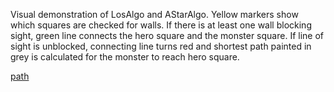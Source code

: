 Visual demonstration of LosAlgo and AStarAlgo.
Yellow markers show which squares are checked for walls. If there is at least one wall blocking sight, green line connects the hero square and the monster square.
If line of sight is unblocked, connecting line turns red and shortest path painted in grey is calculated for the monster to reach hero square.

[path](https://user-images.githubusercontent.com/74294571/220378384-8e84808d-1dd2-49cd-859c-ce98e781022e.gif)
